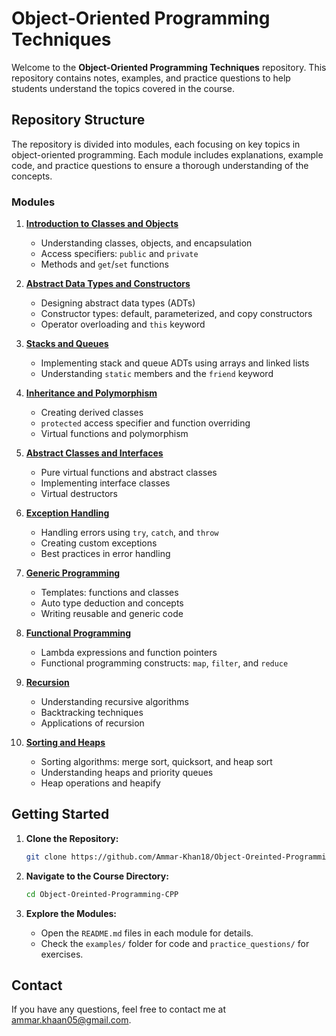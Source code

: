 # Object-Oriented Programming Techniques

Welcome to the **Object-Oriented Programming Techniques** repository. This repository contains notes, examples, and practice questions to help students understand the topics covered in the course.  

## Repository Structure

The repository is divided into modules, each focusing on key topics in object-oriented programming. Each module includes explanations, example code, and practice questions to ensure a thorough understanding of the concepts.

### Modules

1. **[Introduction to Classes and Objects](01_Introduction_to_Classes_and_Objects/README.md)**
   - Understanding classes, objects, and encapsulation
   - Access specifiers: `public` and `private`
   - Methods and `get`/`set` functions

2. **[Abstract Data Types and Constructors](02_ADTs_and_Constructors/README.md)**
   - Designing abstract data types (ADTs)
   - Constructor types: default, parameterized, and copy constructors
   - Operator overloading and `this` keyword

3. **[Stacks and Queues](03_Stacks_and_Queues/README.md)**
   - Implementing stack and queue ADTs using arrays and linked lists
   - Understanding `static` members and the `friend` keyword

4. **[Inheritance and Polymorphism](04_Inheritance_and_Polymorphism/README.md)**
   - Creating derived classes
   - `protected` access specifier and function overriding
   - Virtual functions and polymorphism

5. **[Abstract Classes and Interfaces](05_Abstract_Classes_and_Interfaces/README.md)**
   - Pure virtual functions and abstract classes
   - Implementing interface classes
   - Virtual destructors

6. **[Exception Handling](06_Exception_Handling/README.md)**
   - Handling errors using `try`, `catch`, and `throw`
   - Creating custom exceptions
   - Best practices in error handling

7. **[Generic Programming](07_Generic_Programming/README.md)**
   - Templates: functions and classes
   - Auto type deduction and concepts
   - Writing reusable and generic code

8. **[Functional Programming](08_Functional_Programming/README.md)**
   - Lambda expressions and function pointers
   - Functional programming constructs: `map`, `filter`, and `reduce`

9. **[Recursion](09_Recursion/README.md)**
   - Understanding recursive algorithms
   - Backtracking techniques
   - Applications of recursion

10. **[Sorting and Heaps](10_Sorting_and_Heaps/README.md)**
    - Sorting algorithms: merge sort, quicksort, and heap sort
    - Understanding heaps and priority queues
    - Heap operations and heapify

## Getting Started  

1. **Clone the Repository:**  
   ```bash
   git clone https://github.com/Ammar-Khan18/Object-Oreinted-Programming-CPP.git
   ```  

2. **Navigate to the Course Directory:**  
   ```bash
   cd Object-Oreinted-Programming-CPP
   ```  

3. **Explore the Modules:**  
   - Open the `README.md` files in each module for details.  
   - Check the `examples/` folder for code and `practice_questions/` for exercises.  

## Contact  

If you have any questions, feel free to contact me at [ammar.khaan05@gmail.com](ammar.khaan05@gmail.com).  
